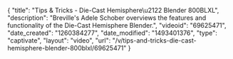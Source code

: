 {
    "title": "Tips & Tricks - Die-Cast Hemisphere\u2122 Blender 800BLXL",
    "description": "Breville's Adele Schober overviews the features and functionality of the Die-Cast Hemisphere Blender.",
    "videoid": "69625471",
    "date_created": "1260384277",
    "date_modified": "1493401376",
    "type": "captivate",
    "layout": "video",
    "url": "\/v\/tips-and-tricks-die-cast-hemisphere-blender-800blxl\/69625471"
}